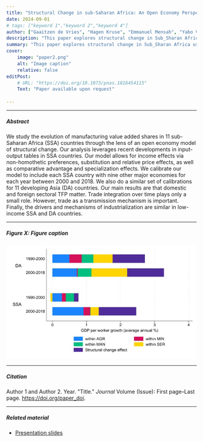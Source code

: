 ```yaml
---
title: "Structural Change in sub-Saharan Africa: An Open Economy Perspective" 
date: 2024-09-01
# tags: ["keyword 1","keyword 2","keyword 4"]
author: ["Gaaitzen de Vries", "Hagen Kruse", "Emmanuel Mensah", "Yabo Vidogbena", "Kei-Mu Yi"]
description: "This paper explores structural change in Sub_Sharan Africa using an open economy model of trade." 
summary: "This paper explores structural change in Sub_Sharan Africa using an open economy model of trade using a novel input-output dataset." 
cover:
    image: "paper2.png"
    alt: "Image caption"
    relative: false
editPost:
    # URL: "https://doi.org/10.1073/pnas.1816454115"
    Text: "Paper available upon request"

---
```


<!-- --- -->

<!-- ##### Download -->
<!-- + [Paper](Available upon request) -->
<!-- + [Online appendix](appendix2.pdf)
+ [Code and data](https://github.com/pmichaillat/unemployment-gap) -->

---

##### Abstract

We study the evolution of manufacturing value added shares in 11 sub-Saharan Africa (SSA) countries through the lens of an open economy model of structural change. Our analysis leverages recent developments in input-output tables in SSA countries. Our model allows for income effects via non-homothetic preferences, substitution and relative price effects, as well as comparative advantage and specialization effects. We calibrate our model to include each SSA country with nine other major economies for each year between 2000 and 2018. We also do a similar set of calibrations for 11 developing Asia (DA) countries. Our main results are that domestic and foreign sectoral TFP matter. Trade integration over time plays only a small role. However, trade as a transmission mechanism is important. Finally, the drivers and mechanisms of industrialization are similar in low-income SSA and DA countries.

---

##### Figure X: Figure caption

![](paper2.png)

---

##### Citation

Author 1 and Author 2. Year. "Title." *Journal* Volume (Issue): First page–Last page. https://doi.org/paper_doi.

<!-- ```BibTeX
@article{AAYY,
author = {Author 1 and Author 2},
doi = {paper_doi},
journal = {Journal},
number = {Issue},
pages = {XXX--YYY},
title ={Title},
volume = {Volume},
year = {Year}}
``` -->

---

##### Related material

+ [Presentation slides](presentation2.pdf)

